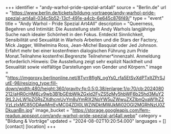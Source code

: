 +++
identifier = "andy-warhol-pride-spezial-art4all"
source = "Berlin.de"
url = "https://www.berlin.de/tickets/bildung-vortraege/andy-warhol-pride-spezial-art4all-034c5b52-13cf-491e-a4cb-6e645c876f49/"
type = "event"
title = "Andy Warhol - Pride Spezial Art4All"
description = "Queerness, Begehren und Intimität: Die Ausstellung stellt Andy Warhols langjährige Suche nach idealer Schönheit in den Fokus. Entdeckt Sinnlichkeit, Sensibilität und Sexualität in Warhols Arbeiten und die Stars der Factory, Mick Jagger, Wilhelmina Ross, Jean-Michel Basquiat oder Jed Johnson. Erfahrt mehr bei einer kostenfreien dialogischen Führung zum Pride Monat.Teilnahme kostenfrei.Begrenzte Teilnehmer*innenzahl. Anmeldung erforderlich.Hinweis: Die Ausstellung zeigt sehr explizit Nacktheit und Sexualität sowie vielfältige Darstellungen von Gender und Körpern."
image = "https://imgproxy.berlinonline.net/8Tyrr8fIgN_ogYs0_rfa5EtSvXdPTxItZPrSJutE-98/resizing_type:fill-down/width:480/height:360/gravity:fp:0.5:0.38/enlarge:1/q:70/cb:2024080212/aHR0cHM6Ly9wb3B1bGEtbWlkZGxld2FyZS5zMy5hbWF6b25hd3MuY29tL2JvLW1pZGRsZXdhcmUvYm8uYmRlX2NoYW5uZWwuZXZlbnQvaW1hZ2VzLzIxMC85ODAwMmEyMC04ZDI0LWZiNDktMWJkMi02OGI2MGRhNzU0ZDkuanBn.jpg"
image_bucket = "https://storage.googleapis.com/fem-readup.appspot.com/andy-warhol-pride-spezial-art4all.webp"
category = "Bildung & Vorträge"
updated = "2024-08-02T10:20:54.000"
languages = []
[contact]
[location]
+++